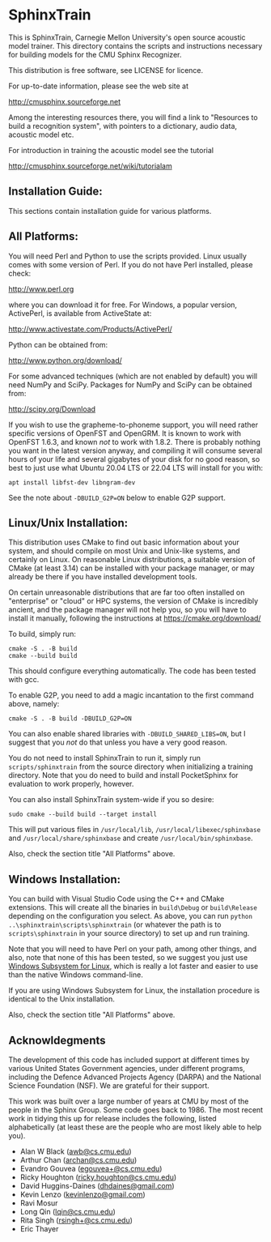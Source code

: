 SphinxTrain
===========

This is SphinxTrain, Carnegie Mellon University's open source acoustic
model trainer. This directory contains the scripts and instructions
necessary for building models for the CMU Sphinx Recognizer.

This distribution is free software, see LICENSE for licence.

For up-to-date information, please see the web site at

   http://cmusphinx.sourceforge.net

Among the interesting resources there, you will find a link to
"Resources to build a recognition system", with pointers to a
dictionary, audio data, acoustic model etc.

For introduction in training the acoustic model see the tutorial

http://cmusphinx.sourceforge.net/wiki/tutorialam

Installation Guide:
-------------------

This sections contain installation guide for various platforms. 

All Platforms:
--------------

You will need Perl and Python to use the scripts provided. Linux
usually comes with some version of Perl. If you do not have Perl
installed, please check:

http://www.perl.org

where you can download it for free. For Windows, a popular version,
ActivePerl, is available from ActiveState at:

http://www.activestate.com/Products/ActivePerl/

Python can be obtained from:

http://www.python.org/download/

For some advanced techniques (which are not enabled by default) you
will need NumPy and SciPy.  Packages for NumPy and SciPy can be
obtained from:

http://scipy.org/Download

If you wish to use the grapheme-to-phoneme support, you will need
rather specific versions of OpenFST and OpenGRM.  It is known to work
with OpenFST 1.6.3, and known *not* to work with 1.8.2. There is
probably nothing you want in the latest version anyway, and compiling
it will consume several hours of your life and several gigabytes of
your disk for no good reason, so best to just use what Ubuntu 20.04
LTS or 22.04 LTS will install for you with:

    apt install libfst-dev libngram-dev

See the note about `-DBUILD_G2P=ON` below to enable G2P support.

Linux/Unix Installation:
------------------------

This distribution uses CMake to find out basic information about your
system, and should compile on most Unix and Unix-like systems, and
certainly on Linux.  On reasonable Linux distributions, a suitable
version of CMake (at least 3.14) can be installed with your package
manager, or may already be there if you have installed development
tools.

On certain unreasonable distributions that are far too often installed
on "enterprise" or "cloud" or HPC systems, the version of CMake is
incredibly ancient, and the package manager will not help you, so you
will have to install it manually, following the instructions at
https://cmake.org/download/

To build, simply run:

    cmake -S . -B build
    cmake --build build

This should configure everything automatically. The code has been
tested with gcc.

To enable G2P, you need to add a magic incantation to the first
command above, namely:

    cmake -S . -B build -DBUILD_G2P=ON
    
You can also enable shared libraries with `-DBUILD_SHARED_LIBS=ON`,
but I suggest that you *not* do that unless you have a very good
reason.

You do not need to install SphinxTrain to run it, simply run
`scripts/sphinxtrain` from the source directory when initializing a
training directory.  Note that you do need to build and install
PocketSphinx for evaluation to work properly, however.

You can also install SphinxTrain system-wide if you so desire:

    sudo cmake --build build --target install

This will put various files in `/usr/local/lib`,
`/usr/local/libexec/sphinxbase` and `/usr/local/share/sphinxbase` and
create `/usr/local/bin/sphinxbase`.

Also, check the section title "All Platforms" above.

Windows Installation:
---------------------

You can build with Visual Studio Code using the C++ and CMake
extensions.  This will create all the binaries in `build\Debug` or
`build\Release` depending on the configuration you select.  As above,
you can run `python ..\sphinxtrain\scripts\sphinxtrain` (or whatever
the path is to `scripts\sphinxtrain` in your source directory) to set
up and run training.

Note that you will need to have Perl on your path, among other things,
and also, note that none of this has been tested, so we suggest you just
use [Windows Subsystem for
Linux](https://learn.microsoft.com/en-us/windows/wsl/install), which
is really a lot faster and easier to use than the native Windows
command-line.

If you are using Windows Subsystem for Linux, the installation
procedure is identical to the Unix installation.

Also, check the section title "All Platforms" above.

Acknowldegments
---------------

The development of this code has included support at different times
by various United States Government agencies, under different programs,
including the Defence Advanced Projects Agency (DARPA) and the
National Science Foundation (NSF). We are grateful for their support.

This work was built over a large number of years at CMU by most of the
people in the Sphinx Group. Some code goes back to 1986. The most
recent work in tidying this up for release includes the following,
listed alphabetically (at least these are the people who are most
likely able to help you).

- Alan W Black (awb@cs.cmu.edu)
- Arthur Chan (archan@cs.cmu.edu)
- Evandro Gouvea (egouvea+@cs.cmu.edu)
- Ricky Houghton (ricky.houghton@cs.cmu.edu)
- David Huggins-Daines (dhdaines@gmail.com)
- Kevin Lenzo (kevinlenzo@gmail.com)
- Ravi Mosur
- Long Qin (lqin@cs.cmu.edu)
- Rita Singh (rsingh+@cs.cmu.edu)
- Eric Thayer
